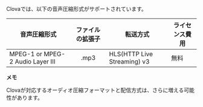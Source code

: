 Clovaでは、以下の音声圧縮形式がサポートされています。

| 音声圧縮形式                     | ファイルの拡張子 | 転送方式                       | ライセンス費用 |
|----------------------------------|:--------:|-------------------------------|-----------|
| MPEG-1 or MPEG-2 Audio Layer III | .mp3     | HLS(HTTP Live Streaming) v3   | 無料       |

<div class="note">
  <p><strong>メモ</strong></p>
  <p>Clovaが対応するオーディオ圧縮フォーマットと配信方式は、さらに増える可能性があります。</p>
</div>

